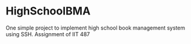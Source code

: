 # HighSchoolBMA
One simple project to implement high school book management system using SSH.
Assignment of IIT 487
